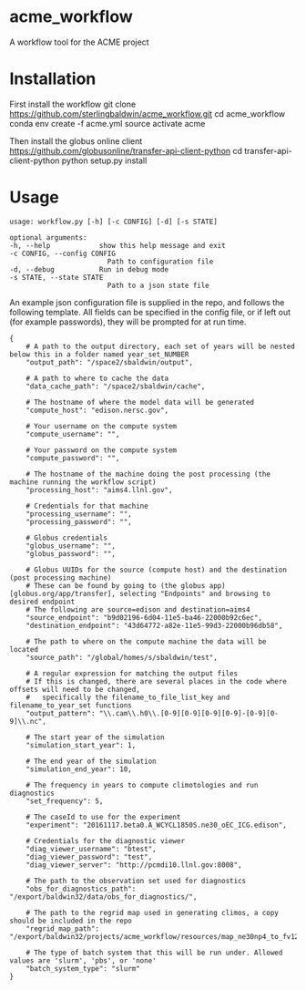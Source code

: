 # acme_workflow
A workflow tool for the ACME project

# Installation

First install the workflow 
    git clone https://github.com/sterlingbaldwin/acme_workflow.git
    cd acme_workflow
    conda env create -f acme.yml
    source activate acme

Then install the globus online client
    https://github.com/globusonline/transfer-api-client-python
    cd transfer-api-client-python
    python setup.py install

# Usage

    usage: workflow.py [-h] [-c CONFIG] [-d] [-s STATE]

    optional arguments:
    -h, --help            show this help message and exit
    -c CONFIG, --config CONFIG
                            Path to configuration file
    -d, --debug           Run in debug mode
    -s STATE, --state STATE
                            Path to a json state file


An example json configuration file is supplied in the repo, and follows the following template.
All fields can be specified in the config file, or if left out (for example passwords), they will be prompted for at run time.

    {
        # A path to the output directory, each set of years will be nested below this in a folder named year_set_NUMBER
        "output_path": "/space2/sbaldwin/output",

        # A path to where to cache the data
        "data_cache_path": "/space2/sbaldwin/cache",

        # The hostname of where the model data will be generated
        "compute_host": "edison.nersc.gov",

        # Your username on the compute system
        "compute_username": "",

        # Your password on the compute system 
        "compute_password": "",

        # The hostname of the machine doing the post processing (the machine running the workflow script)
        "processing_host": "aims4.llnl.gov",

        # Credentials for that machine
        "processing_username": "",
        "processing_password": "",

        # Globus credentials
        "globus_username": "",
        "globus_password": "",

        # Globus UUIDs for the source (compute host) and the destination (post processing machine)
        # These can be found by going to (the globus app)[globus.org/app/transfer], selecting "Endpoints" and browsing to desired endpoint
        # The following are source=edison and destination=aims4
        "source_endpoint": "b9d02196-6d04-11e5-ba46-22000b92c6ec",
        "destination_endpoint": "43d64772-a82e-11e5-99d3-22000b96db58",

        # The path to where on the compute machine the data will be located
        "source_path": "/global/homes/s/sbaldwin/test",

        # A regular expression for matching the output files
        # If this is changed, there are several places in the code where offsets will need to be changed,
        #   specifically the filename_to_file_list_key and filename_to_year_set functions
        "output_pattern": "\\.cam\\.h0\\.[0-9][0-9][0-9][0-9]-[0-9][0-9]\\.nc",

        # The start year of the simulation
        "simulation_start_year": 1,

        # The end year of the simulation
        "simulation_end_year": 10,

        # The frequency in years to compute climotologies and run diagnostics
        "set_frequency": 5,

        # The caseId to use for the experiment
        "experiment": "20161117.beta0.A_WCYCL1850S.ne30_oEC_ICG.edison",

        # Credentials for the diagnostic viewer
        "diag_viewer_username": "btest",
        "diag_viewer_password": "test",
        "diag_viewer_server": "http://pcmdi10.llnl.gov:8008",

        # The path to the observation set used for diagnostics
        "obs_for_diagnostics_path": "/export/baldwin32/data/obs_for_diagnostics/",

        # The path to the regrid map used in generating climos, a copy should be included in the repo
        "regrid_map_path": "/export/baldwin32/projects/acme_workflow/resources/map_ne30np4_to_fv129x256_aave.20150901.nc",

        # The type of batch system that this will be run under. Allowed values are 'slurm', 'pbs', or 'none'
        "batch_system_type": "slurm"
    }